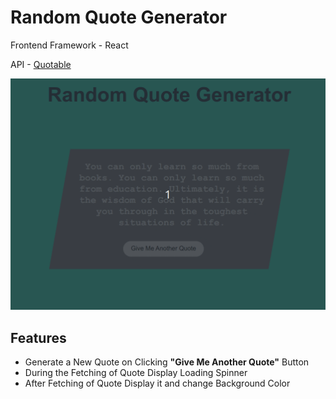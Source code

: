 # Random Quote Generator

Frontend Framework - React

API - [Quotable](https://api.quotable.io/random)

[![Random Quote Generator](src/assets/demo.gif)](https://random-quote-generator-2.netlify.app/)

## Features

-   Generate a New Quote on Clicking **"Give Me Another Quote"** Button
-   During the Fetching of Quote Display Loading Spinner
-   After Fetching of Quote Display it and change Background Color
